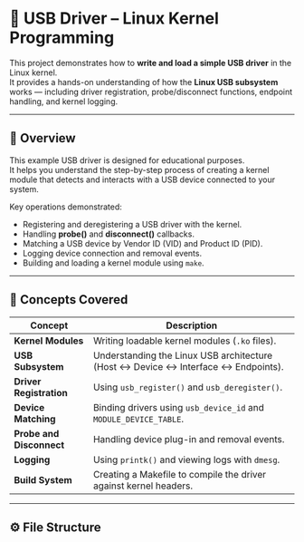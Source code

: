 # 🧠 USB Driver – Linux Kernel Programming

This project demonstrates how to **write and load a simple USB driver** in the Linux kernel.  
It provides a hands-on understanding of how the **Linux USB subsystem** works — including driver registration, probe/disconnect functions, endpoint handling, and kernel logging.

---

## 📘 Overview

This example USB driver is designed for educational purposes.  
It helps you understand the step-by-step process of creating a kernel module that detects and interacts with a USB device connected to your system.

Key operations demonstrated:
- Registering and deregistering a USB driver with the kernel.
- Handling **probe()** and **disconnect()** callbacks.
- Matching a USB device by Vendor ID (VID) and Product ID (PID).
- Logging device connection and removal events.
- Building and loading a kernel module using `make`.

---

## 🧩 Concepts Covered

| Concept | Description |
|----------|-------------|
| **Kernel Modules** | Writing loadable kernel modules (`.ko` files). |
| **USB Subsystem** | Understanding the Linux USB architecture (Host ↔ Device ↔ Interface ↔ Endpoints). |
| **Driver Registration** | Using `usb_register()` and `usb_deregister()`. |
| **Device Matching** | Binding drivers using `usb_device_id` and `MODULE_DEVICE_TABLE`. |
| **Probe and Disconnect** | Handling device plug-in and removal events. |
| **Logging** | Using `printk()` and viewing logs with `dmesg`. |
| **Build System** | Creating a Makefile to compile the driver against kernel headers. |

---

## ⚙️ File Structure

